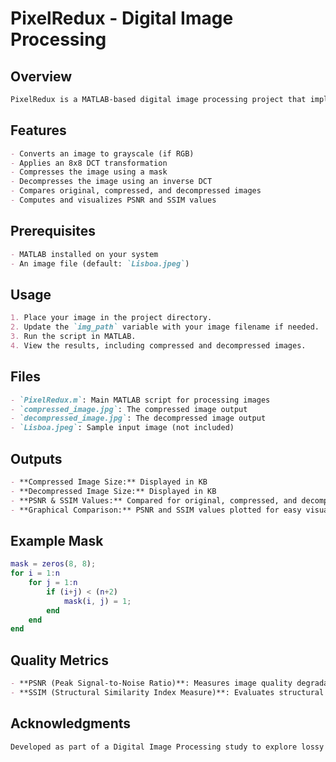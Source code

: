 # PixelRedux - Digital Image Processing

## Overview
```markdown
PixelRedux is a MATLAB-based digital image processing project that implements an 8x8 Discrete Cosine Transform (DCT) for image compression and decompression. The project evaluates the quality of compression using PSNR (Peak Signal-to-Noise Ratio) and SSIM (Structural Similarity Index Measure).
```

## Features
```markdown
- Converts an image to grayscale (if RGB)
- Applies an 8x8 DCT transformation
- Compresses the image using a mask
- Decompresses the image using an inverse DCT
- Compares original, compressed, and decompressed images
- Computes and visualizes PSNR and SSIM values
```

## Prerequisites
```markdown
- MATLAB installed on your system
- An image file (default: `Lisboa.jpeg`)
```

## Usage
```markdown
1. Place your image in the project directory.
2. Update the `img_path` variable with your image filename if needed.
3. Run the script in MATLAB.
4. View the results, including compressed and decompressed images.
```

## Files
```markdown
- `PixelRedux.m`: Main MATLAB script for processing images
- `compressed_image.jpg`: The compressed image output
- `decompressed_image.jpg`: The decompressed image output
- `Lisboa.jpeg`: Sample input image (not included)
```

## Outputs
```markdown
- **Compressed Image Size:** Displayed in KB
- **Decompressed Image Size:** Displayed in KB
- **PSNR & SSIM Values:** Compared for original, compressed, and decompressed images
- **Graphical Comparison:** PSNR and SSIM values plotted for easy visualization
```

## Example Mask
```matlab
mask = zeros(8, 8);
for i = 1:n
    for j = 1:n
        if (i+j) < (n+2)
            mask(i, j) = 1;
        end
    end
end
```

## Quality Metrics
```markdown
- **PSNR (Peak Signal-to-Noise Ratio)**: Measures image quality degradation
- **SSIM (Structural Similarity Index Measure)**: Evaluates structural similarity between images
```

## Acknowledgments
```markdown
Developed as part of a Digital Image Processing study to explore lossy image compression techniques by Bhavay and Adarsh.
```

